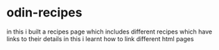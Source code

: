 # odin-recipes
in this i built a recipes page which includes different recipes which have links to their details 
in this i learnt how to link different html pages